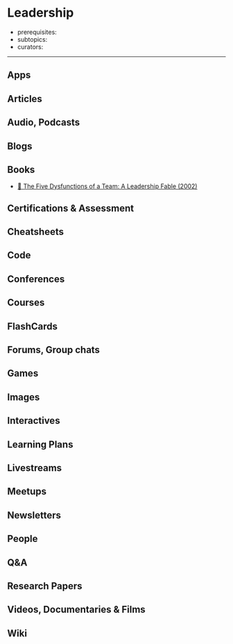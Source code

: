 # Leadership

- prerequisites:
- subtopics:
- curators:

------

## Apps

## Articles

## Audio, Podcasts

## Blogs

## Books

- [📕 The Five Dysfunctions of a Team: A Leadership Fable (2002)](https://www.goodreads.com/book/show/21343.The_Five_Dysfunctions_of_a_Team)


## Certifications & Assessment

## Cheatsheets

## Code

## Conferences

## Courses

## FlashCards

## Forums, Group chats

## Games

## Images

## Interactives

## Learning Plans

## Livestreams

## Meetups

## Newsletters

## People

## Q&A

## Research Papers

## Videos, Documentaries & Films

## Wiki
